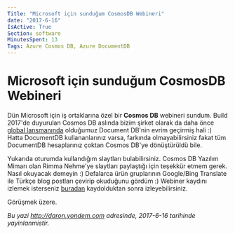 ```yaml
---
Title: "Microsoft için sunduğum CosmosDB Webineri"
date: "2017-6-16"
IsActive: True
Section: software
MinutesSpent: 13
Tags: Azure Cosmos DB, Azure DocumentDB
---
```

# Microsoft için sunduğum CosmosDB Webineri

Dün Microsoft için iş ortaklarına özel bir **Cosmos DB** webineri sundum. Build 2017'de duyurulan Cosmos DB aslında bizim şirket olarak da daha önce [global lansmanında](http://www.informationweek.com/cloud/software-as-a-service/microsoft-azure-documentdb-customer-test-drive/d/d-id/1316138) olduğumuz Document DB'nin evrim geçirmiş hali :) Hatta DocumentDB kullananlarınız varsa, farkında olmayabilirsiniz fakat tüm DocumentDB hesaplarınız çoktan Cosmos DB'ye dönüştürüldü bile. 

<script async class="speakerdeck-embed" data-id="a82c5c23c55b4a7884198ca325fbf65a" data-ratio="1.77777777777778" src="//speakerdeck.com/assets/embed.js"></script>

Yukarıda oturumda kullandığım slaytları bulabilirsiniz. Cosmos DB Yazılım Mimarı olan Rimma Nehme'ye slaytları paylaştığı için teşekkür etmem gerek. Nasıl okuyacak demeyin :) Defalarca ürün gruplarının Google/Bing Translate ile Türkçe blog postları çevirip okuduğunu gördüm :) Webiner kaydını izlemek isterseniz [buradan](https://info.microsoft.com/ME-Azure-WBNR-FY17-06Jun-15-CagnEnYeniVeriTabanCosmosDB-332494_01Registration.html) kaydolduktan sonra izleyebilirsiniz. 

Görüşmek üzere. 


*Bu yazi http://daron.yondem.com adresinde, 2017-6-16 tarihinde yayinlanmistir.*
